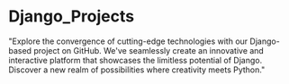 # Django_Projects
"Explore the convergence of cutting-edge technologies with our Django-based project on GitHub. We've seamlessly  create an innovative and interactive platform that showcases the limitless potential of Django. Discover a new realm of possibilities where creativity meets Python."
